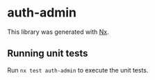 # auth-admin

This library was generated with [Nx](https://nx.dev).

## Running unit tests

Run `nx test auth-admin` to execute the unit tests.
